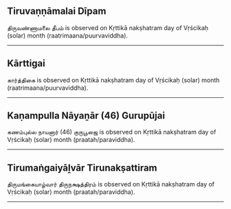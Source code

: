 ## Tiruvaṇṇāmalai Dīpam
திருவண்ணாமலை தீபம் is observed on Kṛttikā nakṣhatram day of Vṛścikaḥ (solar) month (raatrimaana/puurvaviddha).



---
## Kārttigai
கார்த்திகை is observed on Kṛttikā nakṣhatram day of Vṛścikaḥ (solar) month (raatrimaana/puurvaviddha).



---
## Kaṇampulla Nāyaṉār (46) Gurupūjai
கணம்புல்ல நாயனார் (46) குருபூஜை is observed on Kṛttikā nakṣhatram day of Vṛścikaḥ (solar) month (praatah/paraviddha).



---
## Tirumaṅgaiyāḽvār Tirunakṣattiram
திருமங்கையாழ்வார் திருநக்ஷத்திரம் is observed on Kṛttikā nakṣhatram day of Vṛścikaḥ (solar) month (praatah/paraviddha).



---
